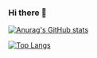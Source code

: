 ### Hi there 👋

<!--
**Benedikt52/Benedikt52** is a ✨ _special_ ✨ repository because its `README.md` (this file) appears on your GitHub profile.

Here are some ideas to get you started:

- 🔭 I’m currently working on ...
- 🌱 I’m currently learning ...
- 👯 I’m looking to collaborate on ...
- 🤔 I’m looking for help with ...
- 💬 Ask me about ...
- 📫 How to reach me: ...
- 😄 Pronouns: ...
- ⚡ Fun fact: ...
-->

[![Anurag's GitHub stats](https://github-readme-stats-gules-nine-61.vercel.app/api?username=Benedikt52)](https://github.com/anuraghazra/github-readme-stats)


[![Top Langs](https://github-readme-stats-gules-nine-61.vercel.app/api/top-langs/?username=anuraghazra)](https://github.com/anuraghazra/github-readme-stats)
